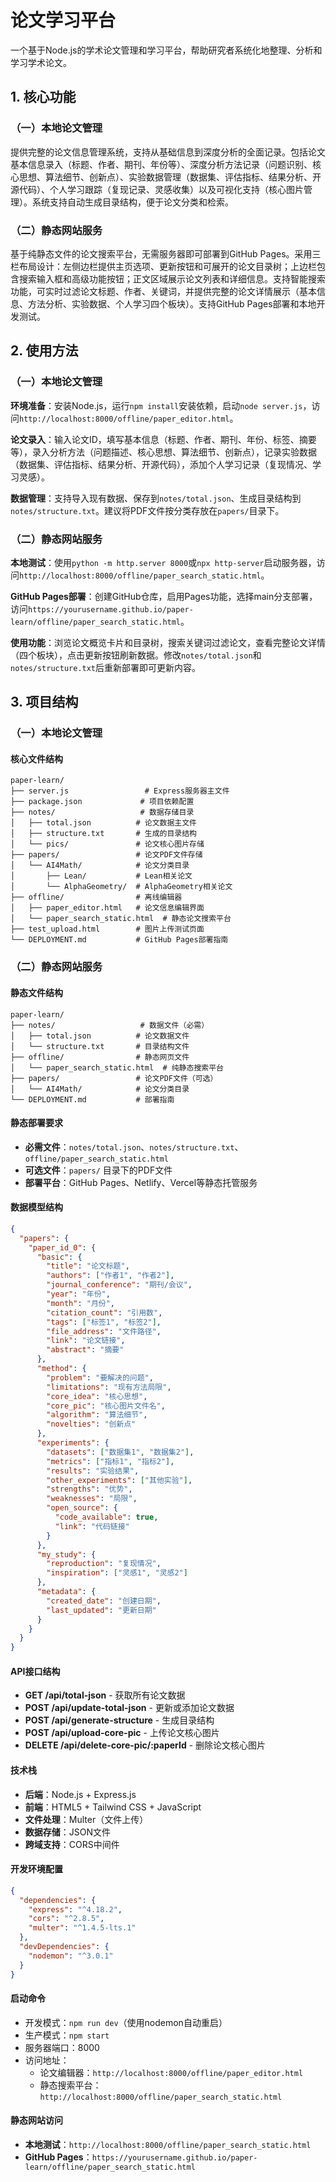 # 论文学习平台

一个基于Node.js的学术论文管理和学习平台，帮助研究者系统化地整理、分析和学习学术论文。

## 1. 核心功能

### （一）本地论文管理
提供完整的论文信息管理系统，支持从基础信息到深度分析的全面记录。包括论文基本信息录入（标题、作者、期刊、年份等）、深度分析方法记录（问题识别、核心思想、算法细节、创新点）、实验数据管理（数据集、评估指标、结果分析、开源代码）、个人学习跟踪（复现记录、灵感收集）以及可视化支持（核心图片管理）。系统支持自动生成目录结构，便于论文分类和检索。

### （二）静态网站服务
基于纯静态文件的论文搜索平台，无需服务器即可部署到GitHub Pages。采用三栏布局设计：左侧边栏提供主页选项、更新按钮和可展开的论文目录树；上边栏包含搜索输入框和高级功能按钮；正文区域展示论文列表和详细信息。支持智能搜索功能，可实时过滤论文标题、作者、关键词，并提供完整的论文详情展示（基本信息、方法分析、实验数据、个人学习四个板块）。支持GitHub Pages部署和本地开发测试。

## 2. 使用方法

### （一）本地论文管理
**环境准备**：安装Node.js，运行`npm install`安装依赖，启动`node server.js`，访问`http://localhost:8000/offline/paper_editor.html`。

**论文录入**：输入论文ID，填写基本信息（标题、作者、期刊、年份、标签、摘要等），录入分析方法（问题描述、核心思想、算法细节、创新点），记录实验数据（数据集、评估指标、结果分析、开源代码），添加个人学习记录（复现情况、学习灵感）。

**数据管理**：支持导入现有数据、保存到`notes/total.json`、生成目录结构到`notes/structure.txt`。建议将PDF文件按分类存放在`papers/`目录下。

### （二）静态网站服务
**本地测试**：使用`python -m http.server 8000`或`npx http-server`启动服务器，访问`http://localhost:8000/offline/paper_search_static.html`。

**GitHub Pages部署**：创建GitHub仓库，启用Pages功能，选择main分支部署，访问`https://yourusername.github.io/paper-learn/offline/paper_search_static.html`。

**使用功能**：浏览论文概览卡片和目录树，搜索关键词过滤论文，查看完整论文详情（四个板块），点击更新按钮刷新数据。修改`notes/total.json`和`notes/structure.txt`后重新部署即可更新内容。

## 3. 项目结构

### （一）本地论文管理

#### 核心文件结构
```
paper-learn/
├── server.js                 # Express服务器主文件
├── package.json             # 项目依赖配置
├── notes/                   # 数据存储目录
│   ├── total.json          # 论文数据主文件
│   ├── structure.txt       # 生成的目录结构
│   └── pics/               # 论文核心图片存储
├── papers/                 # 论文PDF文件存储
│   └── AI4Math/            # 论文分类目录
│       ├── Lean/           # Lean相关论文
│       └── AlphaGeometry/  # AlphaGeometry相关论文
├── offline/                # 离线编辑器
│   ├── paper_editor.html   # 论文信息编辑界面
│   └── paper_search_static.html  # 静态论文搜索平台
├── test_upload.html        # 图片上传测试页面
└── DEPLOYMENT.md           # GitHub Pages部署指南
```

### （二）静态网站服务

#### 静态文件结构
```
paper-learn/
├── notes/                   # 数据文件（必需）
│   ├── total.json          # 论文数据文件
│   └── structure.txt       # 目录结构文件
├── offline/                # 静态网页文件
│   └── paper_search_static.html  # 纯静态搜索平台
├── papers/                 # 论文PDF文件（可选）
│   └── AI4Math/            # 论文分类目录
└── DEPLOYMENT.md           # 部署指南
```

#### 静态部署要求
- **必需文件**：`notes/total.json`、`notes/structure.txt`、`offline/paper_search_static.html`
- **可选文件**：`papers/` 目录下的PDF文件
- **部署平台**：GitHub Pages、Netlify、Vercel等静态托管服务

#### 数据模型结构
```json
{
  "papers": {
    "paper_id_0": {
      "basic": {
        "title": "论文标题",
        "authors": ["作者1", "作者2"],
        "journal_conference": "期刊/会议",
        "year": "年份",
        "month": "月份",
        "citation_count": "引用数",
        "tags": ["标签1", "标签2"],
        "file_address": "文件路径",
        "link": "论文链接",
        "abstract": "摘要"
      },
      "method": {
        "problem": "要解决的问题",
        "limitations": "现有方法局限",
        "core_idea": "核心思想",
        "core_pic": "核心图片文件名",
        "algorithm": "算法细节",
        "novelties": "创新点"
      },
      "experiments": {
        "datasets": ["数据集1", "数据集2"],
        "metrics": ["指标1", "指标2"],
        "results": "实验结果",
        "other_experiments": ["其他实验"],
        "strengths": "优势",
        "weaknesses": "局限",
        "open_source": {
          "code_available": true,
          "link": "代码链接"
        }
      },
      "my_study": {
        "reproduction": "复现情况",
        "inspiration": ["灵感1", "灵感2"]
      },
      "metadata": {
        "created_date": "创建日期",
        "last_updated": "更新日期"
      }
    }
  }
}
```

#### API接口结构
- **GET /api/total-json** - 获取所有论文数据
- **POST /api/update-total-json** - 更新或添加论文数据
- **POST /api/generate-structure** - 生成目录结构
- **POST /api/upload-core-pic** - 上传论文核心图片
- **DELETE /api/delete-core-pic/:paperId** - 删除论文核心图片

#### 技术栈
- **后端**：Node.js + Express.js
- **前端**：HTML5 + Tailwind CSS + JavaScript
- **文件处理**：Multer（文件上传）
- **数据存储**：JSON文件
- **跨域支持**：CORS中间件

#### 开发环境配置
```json
{
  "dependencies": {
    "express": "^4.18.2",
    "cors": "^2.8.5",
    "multer": "^1.4.5-lts.1"
  },
  "devDependencies": {
    "nodemon": "^3.0.1"
  }
}
```

#### 启动命令
- 开发模式：`npm run dev`（使用nodemon自动重启）
- 生产模式：`npm start`
- 服务器端口：8000
- 访问地址：
  - 论文编辑器：`http://localhost:8000/offline/paper_editor.html`
  - 静态搜索平台：`http://localhost:8000/offline/paper_search_static.html`

#### 静态网站访问
- **本地测试**：`http://localhost:8000/offline/paper_search_static.html`
- **GitHub Pages**：`https://yourusername.github.io/paper-learn/offline/paper_search_static.html`

